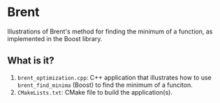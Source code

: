 # Brent

Illustrations of Brent's method for finding the minimum of a function, as
implemented in the Boost library.


## What is it?

1. `brent_optimization.cpp`: C++ application that illustrates how to use
   `brent_find_minima` (Boost) to find the minimum of a funciton.
1. `CMakeLists.txt`: CMake file to build the application(s).
